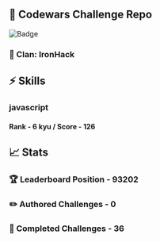 ## :trident: Codewars Challenge Repo
![Badge](https://www.codewars.com/users/scottworks/badges/large)
### :wolf: Clan: IronHack
## :zap: Skills
### javascript
#### Rank - 6 kyu / Score - 126

## :chart_with_upwards_trend: Stats
### :trophy: Leaderboard Position - 93202
### :pencil2: Authored Challenges - 0
### :muscle: Completed Challenges - 36
